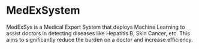 # MedExSystem
MedExSys is a Medical Expert System that deploys Machine Learning to assist doctors in detecting diseases like Hepatitis B, Skin Cancer, etc. This aims to significantly reduce the burden on a doctor and increase efficiency.
